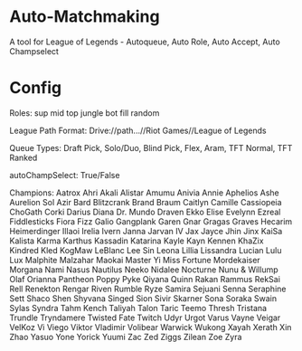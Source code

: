 # Auto-Matchmaking
A tool for League of Legends - Autoqueue, Auto Role, Auto Accept, Auto Champselect

# Config
Roles:
sup
mid
top
jungle
bot
fill
random

League Path Format:
Drive://path...//Riot Games//League of Legends

Queue Types:
Draft Pick,
Solo/Duo,
Blind Pick,
Flex,
Aram,
TFT Normal,
TFT Ranked

autoChampSelect:
True/False

Champions:
Aatrox
Ahri
Akali
Alistar
Amumu
Anivia
Annie
Aphelios
Ashe
Aurelion Sol
Azir
Bard
Blitzcrank
Brand
Braum
Caitlyn
Camille
Cassiopeia
ChoGath
Corki
Darius
Diana
Dr. Mundo
Draven
Ekko
Elise
Evelynn
Ezreal
Fiddlesticks
Fiora
Fizz
Galio
Gangplank
Garen
Gnar
Gragas
Graves
Hecarim
Heimerdinger
Illaoi
Irelia
Ivern
Janna
Jarvan IV
Jax
Jayce
Jhin
Jinx
KaiSa
Kalista
Karma
Karthus
Kassadin
Katarina
Kayle
Kayn
Kennen
KhaZix
Kindred
Kled
KogMaw
LeBlanc
Lee Sin
Leona
Lillia
Lissandra
Lucian
Lulu
Lux
Malphite
Malzahar
Maokai
Master Yi
Miss Fortune
Mordekaiser
Morgana
Nami
Nasus
Nautilus
Neeko
Nidalee
Nocturne
Nunu & Willump
Olaf
Orianna
Pantheon
Poppy
Pyke
Qiyana
Quinn
Rakan
Rammus
RekSai
Rell
Renekton
Rengar
Riven
Rumble
Ryze
Samira
Sejuani
Senna
Seraphine
Sett
Shaco
Shen
Shyvana
Singed
Sion
Sivir
Skarner
Sona
Soraka
Swain
Sylas
Syndra
Tahm Kench
Taliyah
Talon
Taric
Teemo
Thresh
Tristana
Trundle
Tryndamere
Twisted Fate
Twitch
Udyr
Urgot
Varus
Vayne
Veigar
VelKoz
Vi
Viego
Viktor
Vladimir
Volibear
Warwick
Wukong
Xayah
Xerath
Xin Zhao
Yasuo
Yone
Yorick
Yuumi
Zac
Zed
Ziggs
Zilean
Zoe
Zyra
